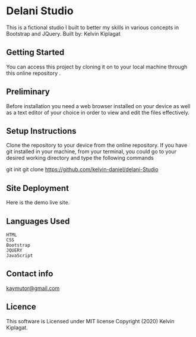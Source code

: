 # Delani Studio

This is a fictional studio I built to better my skills in various concepts in Bootstrap and JQuery.
Built by: Kelvin Kiplagat

## Getting Started

You can access this project by cloning it on to 
your local machine through this online repository .

## Preliminary

Before installation you need a web browser installed on your device as well as a text editor of your choice in order to view and edit the files effectively.

## Setup Instructions

Clone the repository to your device from the online repository. If you have git installed in your machine, from your terminal, you could go to your desired working directory and type the following commands

  git init
  git clone  https://github.com/kelvin-daniel/delani-Studio

## Site Deployment

Here is the demo live site.

## Languages Used

    HTML
    CSS 
    Bootstrap 
    JQUERY 
    JavaScript

## Contact info

kaymutor@gmail.com

## Licence

This software is Licensed under MIT license Copyright (2020) Kelvin Kiplagat. 